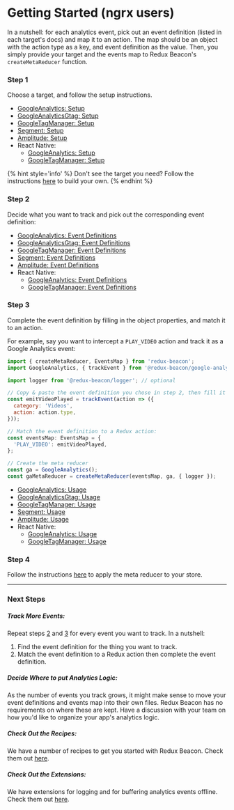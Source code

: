 # Getting Started (ngrx users)

In a nutshell: for each analytics event, pick out an event definition (listed in
each target's docs) and map it to an action. The map should be an object with
the action type as a key, and event definition as the value. Then, you simply
provide your target and the events map to Redux Beacon's `createMetaReducer`
function.

### Step 1
Choose a target, and follow the setup instructions.

* [GoogleAnalytics: Setup](targets/google-analytics.md#setup)
* [GoogleAnalyticsGtag: Setup](targets/google-analytics-gtag.md#setup)
* [GoogleTagManager: Setup](targets/google-tag-manager.md#setup)
* [Segment: Setup](targets/segment.md#setup)
* [Amplitude: Setup](targets/amplitude.md#setup)
* React Native:
  * [GoogleAnalytics: Setup](targets/react-native-google-analytics.md#setup)
  * [GoogleTagManager: Setup](targets/react-native-google-tag-manager.md#setup)

{% hint style='info' %}
Don't see the target you need?
Follow the instructions [here](examples-and-recipes.md#how-to-create-own-target.md) to build your own.
{% endhint %}

### Step 2
Decide what you want to track and pick out the corresponding event definition:

* [GoogleAnalytics: Event Definitions](targets/google-analytics.md#event-definitions)
* [GoogleAnalyticsGtag: Event Definitions](targets/google-analytics-gtag.md#event-definitions)
* [GoogleTagManager: Event Definitions](targets/google-tag-manager.md#event-definitions)
* [Segment: Event Definitions](targets/segment.md#event-definitions)
* [Amplitude: Event Definitions](targets/amplitude.md#event-definitions)
* React Native:
  * [GoogleAnalytics: Event Definitions](targets/react-native-google-analytics.md#event-definitions)
  * [GoogleTagManager: Event Definitions](targets/react-native-google-tag-manager.md#event-definitions)

### Step 3
Complete the event definition by filling in the object properties, and match it
to an action.

For example, say you want to intercept a `PLAY_VIDEO` action and track it
as a Google Analytics event:

```js
import { createMetaReducer, EventsMap } from 'redux-beacon';
import GoogleAnalytics, { trackEvent } from '@redux-beacon/google-analytics';

import logger from '@redux-beacon/logger'; // optional

// Copy & paste the event definition you chose in step 2, then fill it in.
const emitVideoPlayed = trackEvent(action => ({
  category: 'Videos',
  action: action.type,
}));

// Match the event definition to a Redux action:
const eventsMap: EventsMap = {
  'PLAY_VIDEO': emitVideoPlayed,
};

// Create the meta reducer
const ga = GoogleAnalytics();
const gaMetaReducer = createMetaReducer(eventsMap, ga, { logger });
```

* [GoogleAnalytics: Usage](targets/google-analytics.md#usage)
* [GoogleAnalyticsGtag: Usage](targets/google-analytics-gtag.md#usage)
* [GoogleTagManager: Usage](targets/google-tag-manager.md#usage)
* [Segment: Usage](targets/segment.md#usage)
* [Amplitude: Usage](targets/amplitude.md#usage)
* React Native:
  * [GoogleAnalytics: Usage](targets/react-native-google-analytics.md#usage)
  * [GoogleTagManager: Usage](targets/react-native-google-tag-manager.md#usage)

### Step 4
Follow the instructions [here](https://github.com/ngrx/platform/blob/master/docs/store/api.md#meta-reducers) to
apply the meta reducer to your store.

----

### Next Steps

##### Track More Events:
Repeat steps [2](#step-2) and [3](#step-3) for every event you want to track. In a nutshell:
  1. Find the event definition for the thing you want to track.
  2. Match the event definition to a Redux action then complete the event definition.

##### Decide Where to put Analytics Logic:
As the number of events you track grows, it might make sense to move your event
definitions and events map into their own files. Redux Beacon has no
requirements on where these are kept. Have a discussion with your team on how
you'd like to organize your app's analytics logic.

##### Check Out the Recipes:
We have a number of recipes to get you started with Redux Beacon. Check them
out [here](examples-and-recipes.md).

##### Check Out the Extensions:
We have extensions for logging and for buffering analytics events
offline. Check them out [here](extensions/index.md).
